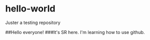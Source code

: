 # hello-world
Juster a testing repository

##Hello everyone!
###It's SR here.
I'm learning how to use github.
